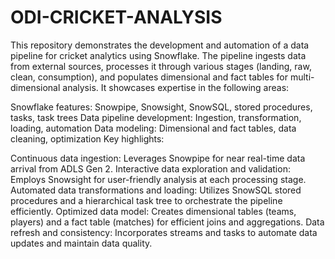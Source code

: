 # ODI-CRICKET-ANALYSIS

This repository demonstrates the development and automation of a data pipeline for cricket analytics using Snowflake. The pipeline ingests data from external sources, processes it through various stages (landing, raw, clean, consumption), and populates dimensional and fact tables for multi-dimensional analysis. It showcases expertise in the following areas:

Snowflake features: Snowpipe, Snowsight, SnowSQL, stored procedures, tasks, task trees
Data pipeline development: Ingestion, transformation, loading, automation
Data modeling: Dimensional and fact tables, data cleaning, optimization
Key highlights:

Continuous data ingestion: Leverages Snowpipe for near real-time data arrival from ADLS Gen 2.
Interactive data exploration and validation: Employs Snowsight for user-friendly analysis at each processing stage.
Automated data transformations and loading: Utilizes SnowSQL stored procedures and a hierarchical task tree to orchestrate the pipeline efficiently.
Optimized data model: Creates dimensional tables (teams, players) and a fact table (matches) for efficient joins and aggregations.
Data refresh and consistency: Incorporates streams and tasks to automate data updates and maintain data quality.
